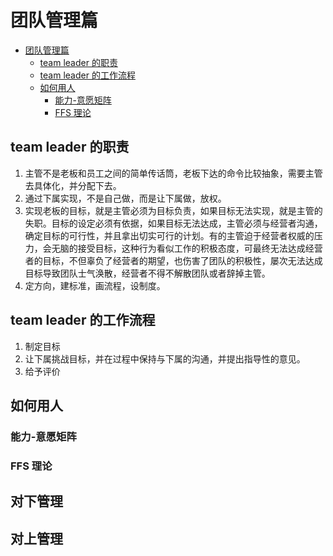 # 团队管理篇

<!-- @import "[TOC]" {cmd="toc" depthFrom=1 depthTo=6 orderedList=false} -->

<!-- code_chunk_output -->

- [团队管理篇](#团队管理篇)
  - [team leader 的职责](#team-leader-的职责)
  - [team leader 的工作流程](#team-leader-的工作流程)
  - [如何用人](#如何用人)
    - [能力-意愿矩阵](#能力-意愿矩阵)
    - [FFS 理论](#ffs-理论)

<!-- /code_chunk_output -->

## team leader 的职责

1. 主管不是老板和员工之间的简单传话筒，老板下达的命令比较抽象，需要主管去具体化，并分配下去。
2. 通过下属实现，不是自己做，而是让下属做，放权。
3. 实现老板的目标，就是主管必须为目标负责，如果目标无法实现，就是主管的失职。目标的设定必须有依据，如果目标无法达成，主管必须与经营者沟通，确定目标的可行性，并且拿出切实可行的计划。有的主管迫于经营者权威的压力，会无脑的接受目标，这种行为看似工作的积极态度，可最终无法达成经营者的目标，不但辜负了经营者的期望，也伤害了团队的积极性，屡次无法达成目标导致团队士气涣散，经营者不得不解散团队或者辞掉主管。
4. 定方向，建标准，画流程，设制度。

## team leader 的工作流程

1. 制定目标
2. 让下属挑战目标，并在过程中保持与下属的沟通，并提出指导性的意见。
3. 给予评价

## 如何用人

### 能力-意愿矩阵

### FFS 理论

## 对下管理

## 对上管理
